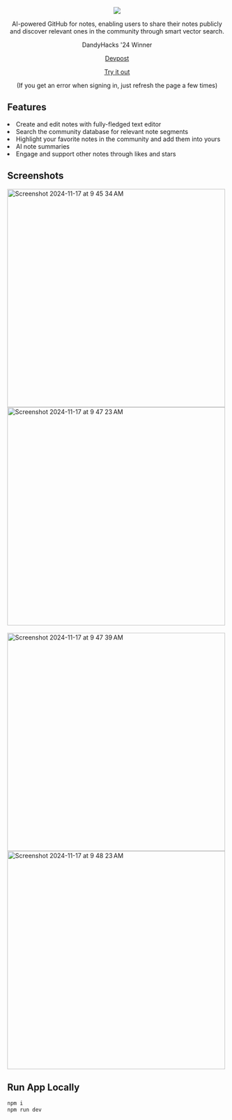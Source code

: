 <p align="center">
  <img src="https://github.com/user-attachments/assets/b1207ec5-70be-4636-ae27-9c4028147df1"/>
</p>
<p align="center">
AI-powered GitHub for notes, enabling users to share their notes publicly and discover relevant ones in the community through smart vector search.
</p>
<p align="center">
  DandyHacks '24 Winner
</p>
<p align="center"><a href="https://devpost.com/software/netherite">Devpost</a></p>
</p>
</p>
<p align="center"><a href="https://netherite.vercel.com">Try it out</a></p>
<p align="center">(If you get an error when signing in, just refresh the page a few times)</p>
</p>

## Features

<li>Create and edit notes with fully-fledged text editor</li>
<li>Search the community database for relevant note segments</li>
<li>Highlight your favorite notes in the community and add them into yours</li>
<li>AI note summaries</li>
<li>Engage and support other notes through likes and stars</li>

## Screenshots

<img width="500" alt="Screenshot 2024-11-17 at 9 45 34 AM" src="https://github.com/user-attachments/assets/5b56f847-a497-46dc-9cd2-b458101fc390">
<img width="500" alt="Screenshot 2024-11-17 at 9 47 23 AM" src="https://github.com/user-attachments/assets/d853b669-bbf5-4f13-8504-89d85f7c5938">
<br><br>
<img width="500" alt="Screenshot 2024-11-17 at 9 47 39 AM" src="https://github.com/user-attachments/assets/b6064c4f-ae27-4afc-994d-e1732af6bb59">
<img width="500" alt="Screenshot 2024-11-17 at 9 48 23 AM" src="https://github.com/user-attachments/assets/d8fe2c25-fc6b-4f28-9a79-d2c4cde11f18">



## Run App Locally

```bash
npm i
npm run dev
```
